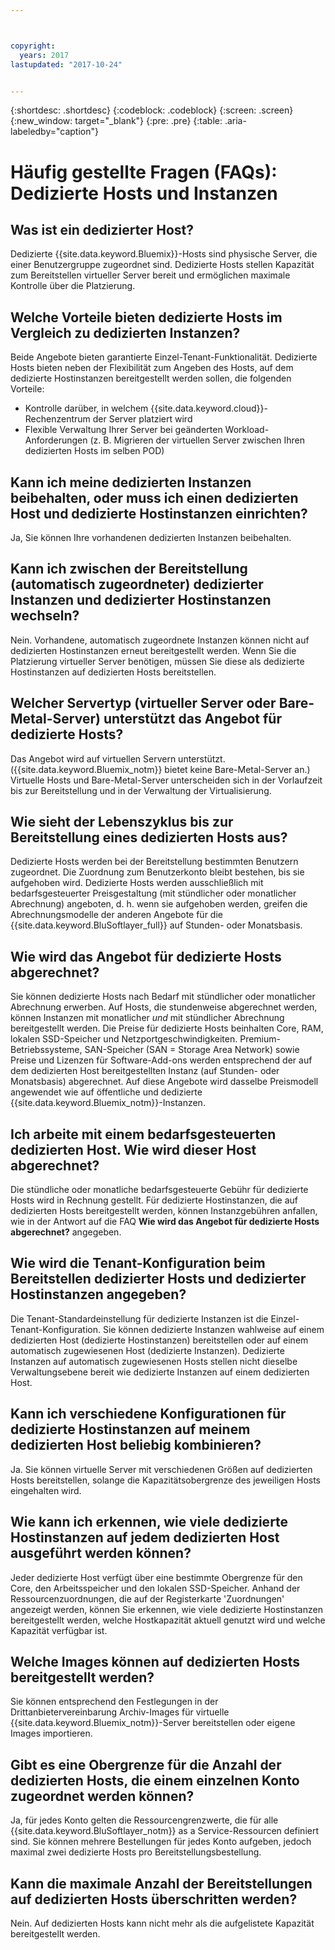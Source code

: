 ```yaml
---



copyright:
  years: 2017
lastupdated: "2017-10-24"


---
```


{:shortdesc: .shortdesc}
{:codeblock: .codeblock}
{:screen: .screen}
{:new_window: target="_blank"}
{:pre: .pre}
{:table: .aria-labeledby="caption"}


# Häufig gestellte Fragen (FAQs): Dedizierte Hosts und Instanzen

## Was ist ein dedizierter Host?
Dedizierte {{site.data.keyword.Bluemix}}-Hosts sind physische Server, die einer Benutzergruppe zugeordnet sind. Dedizierte Hosts stellen Kapazität zum Bereitstellen virtueller Server bereit und ermöglichen maximale Kontrolle über die Platzierung.

## Welche Vorteile bieten dedizierte Hosts im Vergleich zu dedizierten Instanzen?
Beide Angebote bieten garantierte Einzel-Tenant-Funktionalität. Dedizierte Hosts bieten neben der Flexibilität zum Angeben des Hosts, auf dem dedizierte Hostinstanzen bereitgestellt werden sollen, die folgenden Vorteile: 
   * Kontrolle darüber, in welchem {{site.data.keyword.cloud}}-Rechenzentrum der Server platziert wird
   * Flexible Verwaltung Ihrer Server bei geänderten Workload-Anforderungen (z. B. Migrieren der virtuellen Server zwischen Ihren dedizierten Hosts im selben POD)

## Kann ich meine dedizierten Instanzen beibehalten, oder muss ich einen dedizierten Host und dedizierte Hostinstanzen einrichten?
Ja, Sie können Ihre vorhandenen dedizierten Instanzen beibehalten. 

## Kann ich zwischen der Bereitstellung (automatisch zugeordneter) dedizierter Instanzen und dedizierter Hostinstanzen wechseln?
Nein. Vorhandene, automatisch zugeordnete Instanzen können nicht auf dedizierten Hostinstanzen erneut bereitgestellt werden. Wenn Sie die Platzierung virtueller Server benötigen, müssen Sie diese als dedizierte Hostinstanzen auf dedizierten Hosts bereitstellen.

## Welcher Servertyp (virtueller Server oder Bare-Metal-Server) unterstützt das Angebot für dedizierte Hosts?
Das Angebot wird auf virtuellen Servern unterstützt. ({{site.data.keyword.Bluemix_notm}} bietet keine Bare-Metal-Server an.) Virtuelle Hosts und Bare-Metal-Server unterscheiden sich in der Vorlaufzeit bis zur Bereitstellung und in der Verwaltung der Virtualisierung.

## Wie sieht der Lebenszyklus bis zur Bereitstellung eines dedizierten Hosts aus?
Dedizierte Hosts werden bei der Bereitstellung bestimmten Benutzern zugeordnet. Die Zuordnung zum Benutzerkonto bleibt bestehen, bis sie aufgehoben wird. Dedizierte Hosts werden ausschließlich mit bedarfsgesteuerter Preisgestaltung (mit stündlicher oder monatlicher Abrechnung) angeboten, d. h. wenn sie aufgehoben werden, greifen die Abrechnungsmodelle der anderen Angebote für die {{site.data.keyword.BluSoftlayer_full}} auf Stunden- oder Monatsbasis.

## Wie wird das Angebot für dedizierte Hosts abgerechnet?
Sie können dedizierte Hosts nach Bedarf mit stündlicher oder monatlicher Abrechnung erwerben. Auf Hosts, die stundenweise abgerechnet werden, können Instanzen mit monatlicher *und* mit stündlicher Abrechnung bereitgestellt werden. Die Preise für dedizierte Hosts beinhalten Core, RAM, lokalen SSD-Speicher und Netzportgeschwindigkeiten. Premium-Betriebssysteme, SAN-Speicher (SAN = Storage Area Network) sowie Preise und Lizenzen für Software-Add-ons werden entsprechend der auf dem dedizierten Host bereitgestellten Instanz (auf Stunden- oder Monatsbasis) abgerechnet. Auf diese Angebote wird dasselbe Preismodell angewendet wie auf öffentliche und dedizierte {{site.data.keyword.Bluemix_notm}}-Instanzen.

## Ich arbeite mit einem bedarfsgesteuerten dedizierten Host. Wie wird dieser Host abgerechnet?
Die stündliche oder monatliche bedarfsgesteuerte Gebühr für dedizierte Hosts wird in Rechnung gestellt. Für dedizierte Hostinstanzen, die auf dedizierten Hosts bereitgestellt werden, können Instanzgebühren anfallen, wie in der Antwort auf die FAQ **Wie wird das Angebot für dedizierte Hosts abgerechnet?** angegeben.

## Wie wird die Tenant-Konfiguration beim Bereitstellen dedizierter Hosts und dedizierter Hostinstanzen angegeben?
Die Tenant-Standardeinstellung für dedizierte Instanzen ist die Einzel-Tenant-Konfiguration. Sie können dedizierte Instanzen wahlweise auf einem dedizierten Host (dedizierte Hostinstanzen) bereitstellen oder auf einem automatisch zugewiesenen Host (dedizierte Instanzen). Dedizierte Instanzen auf automatisch zugewiesenen Hosts stellen nicht dieselbe Verwaltungsebene bereit wie dedizierte Instanzen auf einem dedizierten Host.

## Kann ich verschiedene Konfigurationen für dedizierte Hostinstanzen auf meinem dedizierten Host beliebig kombinieren?
Ja. Sie können virtuelle Server mit verschiedenen Größen auf dedizierten Hosts bereitstellen, solange die Kapazitätsobergrenze des jeweiligen Hosts eingehalten wird.

## Wie kann ich erkennen, wie viele dedizierte Hostinstanzen auf jedem dedizierten Host ausgeführt werden können?
Jeder dedizierte Host verfügt über eine bestimmte Obergrenze für den Core, den Arbeitsspeicher und den lokalen SSD-Speicher. Anhand der Ressourcenzuordnungen, die auf der Registerkarte 'Zuordnungen' angezeigt werden, können Sie erkennen, wie viele dedizierte Hostinstanzen bereitgestellt werden, welche Hostkapazität aktuell genutzt wird und welche Kapazität verfügbar ist.

## Welche Images können auf dedizierten Hosts bereitgestellt werden?
Sie können entsprechend den Festlegungen in der Drittanbietervereinbarung Archiv-Images für virtuelle {{site.data.keyword.Bluemix_notm}}-Server bereitstellen oder eigene Images importieren.

## Gibt es eine Obergrenze für die Anzahl der dedizierten Hosts, die einem einzelnen Konto zugeordnet werden können?
Ja, für jedes Konto gelten die Ressourcengrenzwerte, die für alle {{site.data.keyword.BluSoftlayer_notm}} as a Service-Ressourcen definiert sind. Sie können mehrere Bestellungen für jedes Konto aufgeben, jedoch maximal zwei dedizierte Hosts pro Bereitstellungsbestellung.

## Kann die maximale Anzahl der Bereitstellungen auf dedizierten Hosts überschritten werden?
Nein. Auf dedizierten Hosts kann nicht mehr als die aufgelistete Kapazität bereitgestellt werden.

